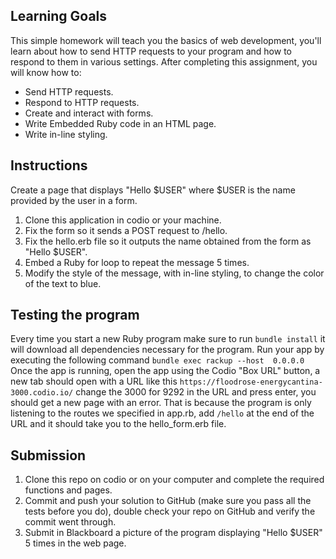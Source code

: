 Learning Goals
--------------
This simple homework will teach you the basics of web development, you'll learn about how to send HTTP requests to your program and how to respond to them in various settings.
After completing this assignment, you will know how to:

* Send HTTP requests.
* Respond to HTTP requests.
* Create and interact with forms.
* Write Embedded Ruby code in an HTML page.
* Write in-line styling.

Instructions
-------------
Create a page that displays "Hello $USER" where $USER is the name provided by the user in a form.

1. Clone this application in codio or your machine.
2. Fix the form so it sends a POST request to /hello.
3. Fix the hello.erb file so it outputs the name obtained from the form as "Hello $USER".
4. Embed a Ruby for loop to repeat the message 5 times.
5. Modify the style of the message, with in-line styling, to change the color of the text to blue.

Testing the program
-------------
Every time you start a new Ruby program make sure to run ```bundle install``` it will download all dependencies necessary for the program.
Run your app by executing the following command ```bundle exec rackup --host  0.0.0.0```
Once the app is running, open the app using the Codio "Box URL" button, a new tab should open with a URL like this ```https://floodrose-energycantina-3000.codio.io/``` change the 3000 for 9292 in the URL and press enter, you should get a new page with an error. That is because the program is only listening to the routes we specified in app.rb, add ```/hello``` at the end of the URL and it should take you to the hello_form.erb file.

Submission
------------
1. Clone this repo on codio or on your computer and complete the required functions and pages.
2. Commit and push your solution to GitHub (make sure you pass all the tests before you do), double check your repo on GitHub and verify the commit went through.
3. Submit in Blackboard a picture of the program displaying "Hello $USER" 5 times in the web page.
